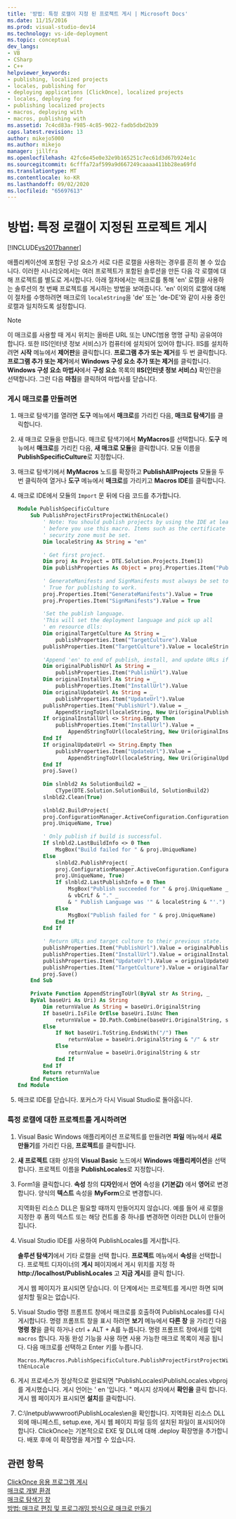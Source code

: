 ```yaml
---
title: '방법: 특정 로캘이 지정 된 프로젝트 게시 | Microsoft Docs'
ms.date: 11/15/2016
ms.prod: visual-studio-dev14
ms.technology: vs-ide-deployment
ms.topic: conceptual
dev_langs:
- VB
- CSharp
- C++
helpviewer_keywords:
- publishing, localized projects
- locales, publishing for
- deploying applications [ClickOnce], localized projects
- locales, deploying for
- publishing localized projects
- macros, deploying with
- macros, publishing with
ms.assetid: 7c4cd83a-f985-4c85-9022-fadb5dbd2b39
caps.latest.revision: 13
author: mikejo5000
ms.author: mikejo
manager: jillfra
ms.openlocfilehash: 42fc6e45e0e32e9b165251c7ec61d3d67b924e1c
ms.sourcegitcommit: 6cfffa72af599a9d667249caaaa411bb28ea69fd
ms.translationtype: MT
ms.contentlocale: ko-KR
ms.lasthandoff: 09/02/2020
ms.locfileid: "65697613"
---
```

# <a name="how-to-publish-a-project-that-has-a-specific-locale"></a>방법: 특정 로캘이 지정된 프로젝트 게시
[!INCLUDE[vs2017banner](../includes/vs2017banner.md)]

애플리케이션에 포함된 구성 요소가 서로 다른 로캘을 사용하는 경우를 흔히 볼 수 있습니다. 이러한 시나리오에서는 여러 프로젝트가 포함된 솔루션을 만든 다음 각 로캘에 대해 프로젝트를 별도로 게시합니다. 아래 절차에서는 매크로를 통해 'en' 로캘을 사용하는 솔루션의 첫 번째 프로젝트를 게시하는 방법을 보여줍니다. 'en' 이외의 로캘에 대해 이 절차를 수행하려면 매크로의 `localeString`을 'de' 또는 'de-DE'와 같이 사용 중인 로캘과 일치하도록 설정합니다.  
  
> [!NOTE]
> 이 매크로를 사용할 때 게시 위치는 올바른 URL 또는 UNC(범용 명명 규칙) 공유여야 합니다. 또한 IIS(인터넷 정보 서비스)가 컴퓨터에 설치되어 있어야 합니다. IIS를 설치하려면 **시작** 메뉴에서 **제어판**을 클릭합니다. **프로그램 추가 또는 제거**를 두 번 클릭합니다. **프로그램 추가 또는 제거**에서 **Windows 구성 요소 추가 또는 제거**를 클릭합니다. **Windows 구성 요소 마법사**에서 **구성 요소** 목록의 **IIS(인터넷 정보 서비스)** 확인란을 선택합니다. 그런 다음 **마침**을 클릭하여 마법사를 닫습니다.  
  
### <a name="to-create-the-publishing-macro"></a>게시 매크로를 만들려면  
  
1. 매크로 탐색기를 열려면 **도구** 메뉴에서 **매크로**를 가리킨 다음, **매크로 탐색기**를 클릭합니다.  
  
2. 새 매크로 모듈을 만듭니다. 매크로 탐색기에서 **MyMacros**를 선택합니다. **도구** 메뉴에서 **매크로**를 가리킨 다음, **새 매크로 모듈**을 클릭합니다. 모듈 이름을 **PublishSpecificCulture**로 지정합니다.  
  
3. 매크로 탐색기에서 **MyMacros** 노드를 확장하고 **PublishAllProjects** 모듈을 두 번 클릭하여 열거나 **도구** 메뉴에서 **매크로**를 가리키고 **Macros IDE**를 클릭합니다.  
  
4. 매크로 IDE에서 모듈의 `Import` 문 뒤에 다음 코드를 추가합니다.  
  
    ```vb  
    Module PublishSpecificCulture  
        Sub PublishProjectFirstProjectWithEnLocale()  
            ' Note: You should publish projects by using the IDE at least once  
            ' before you use this macro. Items such as the certificate and the   
            ' security zone must be set.  
            Dim localeString As String = "en"  
  
            ' Get first project.  
            Dim proj As Project = DTE.Solution.Projects.Item(1)  
            Dim publishProperties As Object = proj.Properties.Item("Publish").Value  
  
            ' GenerateManifests and SignManifests must always be set to  
            ' True for publishing to work.   
            proj.Properties.Item("GenerateManifests").Value = True  
            proj.Properties.Item("SignManifests").Value = True  
  
            'Set the publish language.  
            'This will set the deployment language and pick up all   
            ' en resource dlls:  
            Dim originalTargetCulture As String = _  
                publishProperties.Item("TargetCulture").Value  
            publishProperties.Item("TargetCulture").Value = localeString  
  
            'Append 'en' to end of publish, install, and update URLs if needed:  
            Dim originalPublishUrl As String = _  
                publishProperties.Item("PublishUrl").Value  
            Dim originalInstallUrl As String = _  
                publishProperties.Item("InstallUrl").Value  
            Dim originalUpdateUrl As String = _  
                publishProperties.Item("UpdateUrl").Value  
            publishProperties.Item("PublishUrl").Value = _  
                AppendStringToUrl(localeString, New Uri(originalPublishUrl))  
            If originalInstallUrl <> String.Empty Then  
                publishProperties.Item("InstallUrl").Value = _  
                    AppendStringToUrl(localeString, New Uri(originalInstallUrl))  
            End If  
            If originalUpdateUrl <> String.Empty Then  
                publishProperties.Item("UpdateUrl").Value = _  
                    AppendStringToUrl(localeString, New Uri(originalUpdateUrl))  
            End If  
            proj.Save()  
  
            Dim slnbld2 As SolutionBuild2 = _  
                CType(DTE.Solution.SolutionBuild, SolutionBuild2)  
            slnbld2.Clean(True)  
  
            slnbld2.BuildProject( _  
            proj.ConfigurationManager.ActiveConfiguration.ConfigurationName, _  
            proj.UniqueName, True)  
  
            ' Only publish if build is successful.  
            If slnbld2.LastBuildInfo <> 0 Then  
                MsgBox("Build failed for " & proj.UniqueName)  
            Else  
                slnbld2.PublishProject( _  
                proj.ConfigurationManager.ActiveConfiguration.ConfigurationName, _  
                proj.UniqueName, True)  
                If slnbld2.LastPublishInfo = 0 Then  
                    MsgBox("Publish succeeded for " & proj.UniqueName _  
                    & vbCrLf & "." _  
                    & " Publish Language was '" & localeString & "'.")  
                Else  
                    MsgBox("Publish failed for " & proj.UniqueName)  
                End If  
            End If  
  
            ' Return URLs and target culture to their previous state.  
            publishProperties.Item("PublishUrl").Value = originalPublishUrl  
            publishProperties.Item("InstallUrl").Value = originalInstallUrl  
            publishProperties.Item("UpdateUrl").Value = originalUpdateUrl  
            publishProperties.Item("TargetCulture").Value = originalTargetCulture  
            proj.Save()  
        End Sub  
  
        Private Function AppendStringToUrl(ByVal str As String, _  
        ByVal baseUri As Uri) As String  
            Dim returnValue As String = baseUri.OriginalString  
            If baseUri.IsFile OrElse baseUri.IsUnc Then  
                returnValue = IO.Path.Combine(baseUri.OriginalString, str)  
            Else  
                If Not baseUri.ToString.EndsWith("/") Then  
                    returnValue = baseUri.OriginalString & "/" & str  
                Else  
                    returnValue = baseUri.OriginalString & str  
                End If  
            End If  
            Return returnValue  
        End Function  
    End Module  
    ```  
  
5. 매크로 IDE를 닫습니다. 포커스가 다시 Visual Studio로 돌아옵니다.  
  
### <a name="to-publish-a-project-for-a-specific-locale"></a>특정 로캘에 대한 프로젝트를 게시하려면  
  
1. Visual Basic Windows 애플리케이션 프로젝트를 만들려면 **파일** 메뉴에서 **새로 만들기**를 가리킨 다음, **프로젝트**를 클릭합니다.  
  
2. **새 프로젝트** 대화 상자의 **Visual Basic** 노드에서 **Windows 애플리케이션**을 선택합니다. 프로젝트 이름을 **PublishLocales**로 지정합니다.  
  
3. Form1을 클릭합니다. **속성** 창의 **디자인**에서 **언어** 속성을 **(기본값)** 에서 **영어**로 변경합니다. 양식의 **텍스트** 속성을 **MyForm**으로 변경합니다.  
  
     지역화된 리소스 DLL은 필요할 때까지 만들어지지 않습니다. 예를 들어 새 로캘을 지정한 후 폼의 텍스트 또는 해당 컨트롤 중 하나를 변경하면 이러한 DLL이 만들어집니다.  
  
4. Visual Studio IDE를 사용하여 PublishLocales를 게시합니다.  
  
     **솔루션 탐색기**에서 기타 로캘을 선택 합니다. **프로젝트** 메뉴에서 **속성**을 선택합니다. 프로젝트 디자이너의 **게시** 페이지에서 게시 위치를 지정 하 **http://localhost/PublishLocales** 고 **지금 게시**를 클릭 합니다.  
  
     게시 웹 페이지가 표시되면 닫습니다. 이 단계에서는 프로젝트를 게시만 하면 되며 설치할 필요는 없습니다.  
  
5. Visual Studio 명령 프롬프트 창에서 매크로를 호출하여 PublishLocales를 다시 게시합니다. 명령 프롬프트 창을 표시 하려면 **보기** 메뉴에서 **다른 창** 을 가리킨 다음 **명령 창**을 클릭 하거나 ctrl + ALT + A를 누릅니다. 명령 프롬프트 창에서를 입력 `macros` 합니다. 자동 완성 기능을 사용 하면 사용 가능한 매크로 목록이 제공 됩니다. 다음 매크로를 선택하고 Enter 키를 누릅니다.  
  
     `Macros.MyMacros.PublishSpecificCulture.PublishProjectFirstProjectWithEnLocale`  
  
6. 게시 프로세스가 정상적으로 완료되면 "PublishLocales\PublishLocales.vbproj를 게시했습니다. 게시 언어는 ' en '입니다. " 메시지 상자에서 **확인을** 클릭 합니다. 게시 웹 페이지가 표시되면 **설치**를 클릭합니다.  
  
7. C:\Inetpub\wwwroot\PublishLocales\en을 확인합니다. 지역화된 리소스 DLL 외에 매니페스트, setup.exe, 게시 웹 페이지 파일 등의 설치된 파일이 표시되어야 합니다. ClickOnce는 기본적으로 EXE 및 DLL에 대해 .deploy 확장명을 추가합니다. 배포 후에 이 확장명을 제거할 수 있습니다.  
  
## <a name="see-also"></a>관련 항목  
 [ClickOnce 응용 프로그램 게시](../deployment/publishing-clickonce-applications.md)   
 [매크로 개발 환경](https://msdn.microsoft.com/d23105d8-34fe-4ad9-8278-fae2c660aeac)   
 [매크로 탐색기 창](https://msdn.microsoft.com/762169e6-f83f-44b4-bffa-d0f107cae9a3)   
 [방법: 매크로 편집 및 프로그래밍 방식으로 매크로 만들기](https://msdn.microsoft.com/6716f820-1feb-48ad-a718-27eb6b473c5a)
